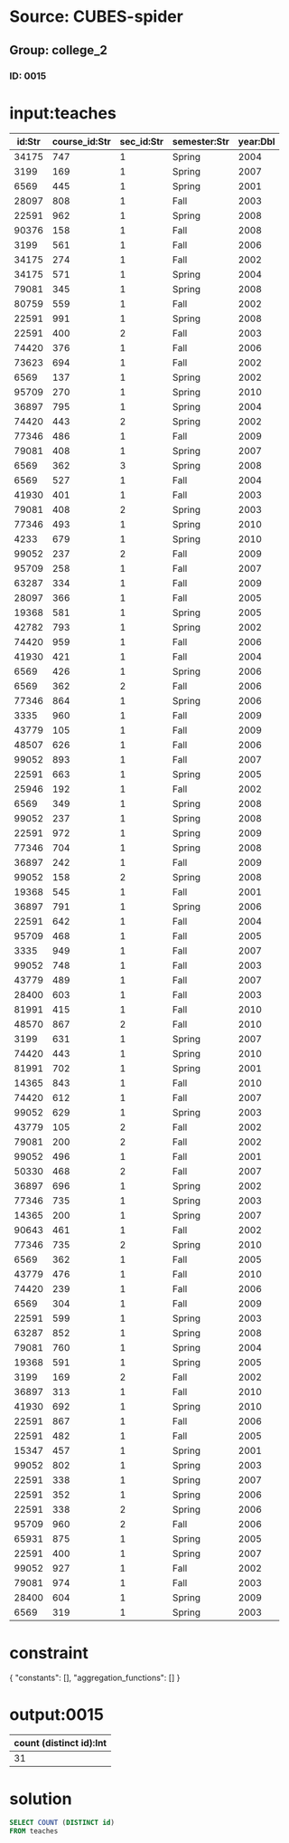 # Source: CUBES-spider
## Group: college_2
### ID: 0015

# input:teaches

| id:Str | course_id:Str | sec_id:Str | semester:Str | year:Dbl |
|---|---|---|---|---|
| 34175 | 747 | 1 | Spring | 2004 |
| 3199 | 169 | 1 | Spring | 2007 |
| 6569 | 445 | 1 | Spring | 2001 |
| 28097 | 808 | 1 | Fall | 2003 |
| 22591 | 962 | 1 | Spring | 2008 |
| 90376 | 158 | 1 | Fall | 2008 |
| 3199 | 561 | 1 | Fall | 2006 |
| 34175 | 274 | 1 | Fall | 2002 |
| 34175 | 571 | 1 | Spring | 2004 |
| 79081 | 345 | 1 | Spring | 2008 |
| 80759 | 559 | 1 | Fall | 2002 |
| 22591 | 991 | 1 | Spring | 2008 |
| 22591 | 400 | 2 | Fall | 2003 |
| 74420 | 376 | 1 | Fall | 2006 |
| 73623 | 694 | 1 | Fall | 2002 |
| 6569 | 137 | 1 | Spring | 2002 |
| 95709 | 270 | 1 | Spring | 2010 |
| 36897 | 795 | 1 | Spring | 2004 |
| 74420 | 443 | 2 | Spring | 2002 |
| 77346 | 486 | 1 | Fall | 2009 |
| 79081 | 408 | 1 | Spring | 2007 |
| 6569 | 362 | 3 | Spring | 2008 |
| 6569 | 527 | 1 | Fall | 2004 |
| 41930 | 401 | 1 | Fall | 2003 |
| 79081 | 408 | 2 | Spring | 2003 |
| 77346 | 493 | 1 | Spring | 2010 |
| 4233 | 679 | 1 | Spring | 2010 |
| 99052 | 237 | 2 | Fall | 2009 |
| 95709 | 258 | 1 | Fall | 2007 |
| 63287 | 334 | 1 | Fall | 2009 |
| 28097 | 366 | 1 | Fall | 2005 |
| 19368 | 581 | 1 | Spring | 2005 |
| 42782 | 793 | 1 | Spring | 2002 |
| 74420 | 959 | 1 | Fall | 2006 |
| 41930 | 421 | 1 | Fall | 2004 |
| 6569 | 426 | 1 | Spring | 2006 |
| 6569 | 362 | 2 | Fall | 2006 |
| 77346 | 864 | 1 | Spring | 2006 |
| 3335 | 960 | 1 | Fall | 2009 |
| 43779 | 105 | 1 | Fall | 2009 |
| 48507 | 626 | 1 | Fall | 2006 |
| 99052 | 893 | 1 | Fall | 2007 |
| 22591 | 663 | 1 | Spring | 2005 |
| 25946 | 192 | 1 | Fall | 2002 |
| 6569 | 349 | 1 | Spring | 2008 |
| 99052 | 237 | 1 | Spring | 2008 |
| 22591 | 972 | 1 | Spring | 2009 |
| 77346 | 704 | 1 | Spring | 2008 |
| 36897 | 242 | 1 | Fall | 2009 |
| 99052 | 158 | 2 | Spring | 2008 |
| 19368 | 545 | 1 | Fall | 2001 |
| 36897 | 791 | 1 | Spring | 2006 |
| 22591 | 642 | 1 | Fall | 2004 |
| 95709 | 468 | 1 | Fall | 2005 |
| 3335 | 949 | 1 | Fall | 2007 |
| 99052 | 748 | 1 | Fall | 2003 |
| 43779 | 489 | 1 | Fall | 2007 |
| 28400 | 603 | 1 | Fall | 2003 |
| 81991 | 415 | 1 | Fall | 2010 |
| 48570 | 867 | 2 | Fall | 2010 |
| 3199 | 631 | 1 | Spring | 2007 |
| 74420 | 443 | 1 | Spring | 2010 |
| 81991 | 702 | 1 | Spring | 2001 |
| 14365 | 843 | 1 | Fall | 2010 |
| 74420 | 612 | 1 | Fall | 2007 |
| 99052 | 629 | 1 | Spring | 2003 |
| 43779 | 105 | 2 | Fall | 2002 |
| 79081 | 200 | 2 | Fall | 2002 |
| 99052 | 496 | 1 | Fall | 2001 |
| 50330 | 468 | 2 | Fall | 2007 |
| 36897 | 696 | 1 | Spring | 2002 |
| 77346 | 735 | 1 | Spring | 2003 |
| 14365 | 200 | 1 | Spring | 2007 |
| 90643 | 461 | 1 | Fall | 2002 |
| 77346 | 735 | 2 | Spring | 2010 |
| 6569 | 362 | 1 | Fall | 2005 |
| 43779 | 476 | 1 | Fall | 2010 |
| 74420 | 239 | 1 | Fall | 2006 |
| 6569 | 304 | 1 | Fall | 2009 |
| 22591 | 599 | 1 | Spring | 2003 |
| 63287 | 852 | 1 | Spring | 2008 |
| 79081 | 760 | 1 | Spring | 2004 |
| 19368 | 591 | 1 | Spring | 2005 |
| 3199 | 169 | 2 | Fall | 2002 |
| 36897 | 313 | 1 | Fall | 2010 |
| 41930 | 692 | 1 | Spring | 2010 |
| 22591 | 867 | 1 | Fall | 2006 |
| 22591 | 482 | 1 | Fall | 2005 |
| 15347 | 457 | 1 | Spring | 2001 |
| 99052 | 802 | 1 | Spring | 2003 |
| 22591 | 338 | 1 | Spring | 2007 |
| 22591 | 352 | 1 | Spring | 2006 |
| 22591 | 338 | 2 | Spring | 2006 |
| 95709 | 960 | 2 | Fall | 2006 |
| 65931 | 875 | 1 | Spring | 2005 |
| 22591 | 400 | 1 | Spring | 2007 |
| 99052 | 927 | 1 | Fall | 2002 |
| 79081 | 974 | 1 | Fall | 2003 |
| 28400 | 604 | 1 | Spring | 2009 |
| 6569 | 319 | 1 | Spring | 2003 |

# constraint

{
  "constants": [],
  "aggregation_functions": []
}

# output:0015

| count (distinct id):Int |
|---|
| 31 |

# solution

```sql
SELECT COUNT (DISTINCT id)
FROM teaches
```
